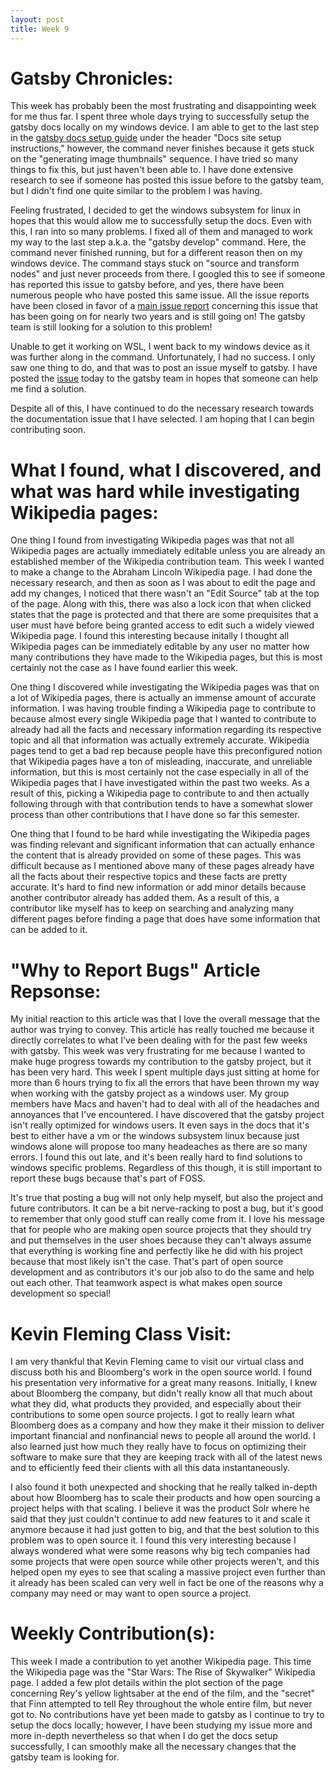 ```yaml
---
layout: post
title: Week 9
---
```


# Gatsby Chronicles:
This week has probably been the most frustrating and disappointing week for me thus far. I spent three whole days trying to successfully setup the gatsby docs locally on my windows device. I am able to get to the last step in the [gatsby docs setup guide](https://www.gatsbyjs.org/contributing/docs-contributions#docs-site-setup-instructions) under the header "Docs site setup instructions," however, the command never finishes because it gets stuck on the "generating image thumbnails" sequence. I have tried so many things to fix this, but just haven't been able to. I have done extensive research to see if someone has posted this issue before to the gatsby team, but I didn't find one quite similar to the problem I was having. 

Feeling frustrated, I decided to get the windows subsystem for linux in hopes that this would allow me to successfully setup the docs. Even with this, I ran into so many problems. I fixed all of them and managed to work my way to the last step a.k.a. the "gatsby develop" command. Here, the command never finished running, but for a different reason then on my windows device. The command stays stuck on "source and transform nodes" and just never proceeds from there. I googled this to see if someone has reported this issue to gatsby before, and yes, there have been numerous people who have posted this same issue. All the issue reports have been closed in favor of a [main issue report](https://github.com/gatsbyjs/gatsby/issues/6654) concerning this issue that has been going on for nearly two years and is still going on! The gatsby team is still looking for a solution to this problem! 

Unable to get it working on WSL, I went back to my windows device as it was further along in the command. Unfortunately, I had no success. I only saw one thing to do, and that was to post an issue myself to gatsby. I have posted the [issue](https://github.com/gatsbyjs/gatsby/issues/22649) today to the gatsby team in hopes that someone can help me find a solution. 

Despite all of this, I have continued to do the necessary research towards the documentation issue that I have selected. I am hoping that I can begin contributing soon.


# What I found, what I discovered, and what was hard while investigating Wikipedia pages:
One thing I found from investigating Wikipedia pages was that not all Wikipedia pages are actually immediately editable unless you are already an established member of the Wikipedia contribution team. This week I wanted to make a change to the Abraham Lincoln Wikipedia page. I had done the necessary research, and then as soon as I was about to edit the page and add my changes, I noticed that there wasn't an "Edit Source" tab at the top of the page. Along with this, there was also a lock icon that when clicked states that the page is protected and that there are some prequisites that a user must have before being granted access to edit such a widely viewed Wikipedia page. I found this interesting because initally I thought all Wikipedia pages can be immediately editable by any user no matter how many contributions they have made to the Wikipedia pages, but this is most certainly not the case as I have found earlier this week.

One thing I discovered while investigating the Wikipedia pages was that on a lot of Wikipedia pages, there is actually an immense amount of accurate information. I was having trouble finding a Wikipedia page to contribute to because almost every single Wikipedia page that I wanted to contribute to already had all the facts and necessary information regarding its respective topic and all that information was actually extremely accurate. Wikipedia pages tend to get a bad rep because people have this preconfigured notion that Wikipedia pages have a ton of misleading, inaccurate, and unreliable information, but this is most certainly not the case especially in all of the Wikipedia pages that I have investigated within the past two weeks. As a result of this, picking a Wikipedia page to contribute to and then actually following through with that contribution tends to have a somewhat slower process than other contributions that I have done so far this semester.

One thing that I found to be hard while investigating the Wikipedia pages was finding relevant and significant information that can actually enhance the content that is already provided on some of these pages. This was difficult because as I mentioned above many of these pages already have all the facts about their respective topics and these facts are pretty accurate. It's hard to find new information or add minor details because another contributor already has added them. As a result of this, a contributor like myself has to keep on searching and analyzing many different pages before finding a page that does have some information that can be added to it.

# "Why to Report Bugs" Article Repsonse:
My initial reaction to this article was that I love the overall message that the author was trying to convey. This article has really touched me because it directly correlates to what I've been dealing with for the past few weeks with gatsby. This week was very frustrating for me because I wanted to make huge progress towards my contribution to the gatsby project, but it has been very hard. This week I spent multiple days just sitting at home for more than 6 hours trying to fix all the errors that have been thrown my way when working with the gatsby project as a windows user. My group members have Macs and haven't had to deal with all of the headaches and annoyances that I've encountered. I have discovered that the gatsby project isn't really optimized for windows users. It even says in the docs that it's best to either have a vm or the windows subsystem linux because just windows alone will propose too many headeaches as there are so many errors. I found this out late, and it's been really hard to find solutions to windows specific problems. Regardless of this though, it is still important to report these bugs because that's part of FOSS.

It's true that posting a bug will not only help myself, but also the project and future contributors. It can be a bit nerve-racking to post a bug, but it's good to remember that only good stuff can really come from it. I love his message that for people who are making open source projects that they should try and put themselves in the user shoes because they can't always assume that everything is working fine and perfectly like he did with his project because that most likely isn't the case. That's part of open source development and as contributors it's our job also to do the same and help out each other. That teamwork aspect is what makes open source development so special!

# Kevin Fleming Class Visit:
I am very thankful that Kevin Fleming came to visit our virtual class and discuss both his and Bloomberg's work in the open source world. I found his presentation very informative for a great many reasons. Initially, I knew about Bloomberg the company, but didn't really know all that much about what they did, what products they provided, and especially about their contributions to some open source projects. I got to really learn what Bloomberg does as a company and how they make it their mission to deliver important financial and nonfinancial news to people all around the world. I also learned just how much they really have to focus on optimizing their software to make sure that they are keeping track with all of the latest news and to efficiently feed their clients with all this data instantaneously.

I also found it both unexpected and shocking that he really talked in-depth about how Bloomberg has to scale their products and how open sourcing a project helps with that scaling. I believe it was the product Solr where he said that they just couldn't continue to add new features to it and scale it anymore because it had just gotten to big, and that the best solution to this problem was to open source it. I found this very interesting because I always wondered what were some reasons why big tech companies had some projects that were open source while other projects weren't, and this helped open my eyes to see that scaling a massive project even further than it already has been scaled can very well in fact be one of the reasons why a company may need or may want to open source a project.

# Weekly Contribution(s):
This week I made a contribution to yet another Wikipedia page. This time the Wikipedia page was the "Star Wars: The Rise of Skywalker" Wikipedia page. I added a few plot details within the plot section of the page concerning Rey's yellow lightsaber at the end of the film, and the "secret" that Finn attempted to tell Rey throughout the whole entire film, but never got to. No contributions have yet been made to gatsby as I continue to try to setup the docs locally; however, I have been studying my issue more and more in-depth nevertheless so that when I do get the docs setup successfully, I can smoothly make all the necessary changes that the gatsby team is looking for.
